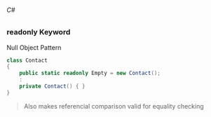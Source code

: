###### C#
### readonly Keyword

Null Object Pattern
``` csharp
class Contact
{
    public static readonly Empty = new Contact();
    :
    private Contact() { }
}
```
> Also makes referencial comparison valid for equality checking

